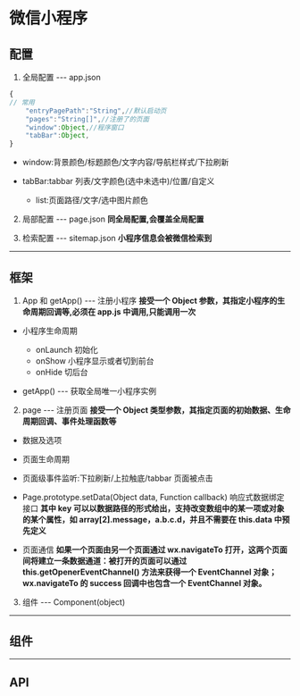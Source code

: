 # 微信小程序

## 配置

1. 全局配置 --- app.json

```js
{
// 常用
    "entryPagePath":"String",//默认启动页
    "pages":"String[]",//注册了的页面
    "window":Object,//程序窗口
    "tabBar":Object,
}
```

- window:背景颜色/标题颜色/文字内容/导航栏样式/下拉刷新

- tabBar:tabbar 列表/文字颜色(选中未选中)/位置/自定义
  - list:页面路径/文字/选中图片颜色

2. 局部配置 --- page.json
   **同全局配置,会覆盖全局配置**

3. 检索配置 --- sitemap.json
   **小程序信息会被微信检索到**

---

## 框架

1. App 和 getApp() --- 注册小程序
   **接受一个 Object 参数，其指定小程序的生命周期回调等,必须在 app.js 中调用,只能调用一次**

- 小程序生命周期

  - onLaunch 初始化
  - onShow 小程序显示或者切到前台
  - onHide 切后台

- getApp() --- 获取全局唯一小程序实例

2. page --- 注册页面
   **接受一个 Object 类型参数，其指定页面的初始数据、生命周期回调、事件处理函数等**

- 数据及选项

- 页面生命周期

- 页面级事件监听:下拉刷新/上拉触底/tabbar 页面被点击

- Page.prototype.setData(Object data, Function callback) 响应式数据绑定接口
  **其中 key 可以以数据路径的形式给出，支持改变数组中的某一项或对象的某个属性，如 array[2].message，a.b.c.d，并且不需要在 this.data 中预先定义**
- 页面通信
  **如果一个页面由另一个页面通过 wx.navigateTo 打开，这两个页面间将建立一条数据通道：被打开的页面可以通过 this.getOpenerEventChannel() 方法来获得一个 EventChannel 对象；wx.navigateTo 的 success 回调中也包含一个 EventChannel 对象。**

3. 组件 --- Component(object)

---

## 组件

---

## API
